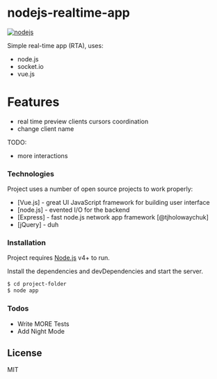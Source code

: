 # nodejs-realtime-app

[![nodejs](http://repo.pbox.me/1.0/nodejs-portable/icon.png)](https://nodejs.org/en/)

Simple real-time app (RTA), uses:

  - node.js
  - socket.io
  - vue.js

# Features

  - real time preview clients cursors coordination
  - change client name 


TODO:
  - more interactions

### Technologies

Project uses a number of open source projects to work properly:

* [Vue.js] - great UI JavaScript framework for building user interface
* [node.js] - evented I/O for the backend
* [Express] - fast node.js network app framework [@tjholowaychuk]
* [jQuery] - duh

### Installation

Project requires [Node.js](https://nodejs.org/) v4+ to run.

Install the dependencies and devDependencies and start the server.

```sh
$ cd project-folder
$ node app
```

### Todos

 - Write MORE Tests
 - Add Night Mode

License
----

MIT
